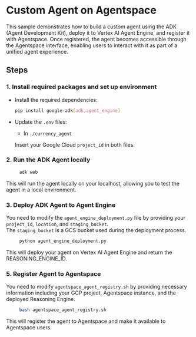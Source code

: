 # Custom Agent on Agentspace

This sample demonstrates how to build a custom agent using the ADK (Agent Development Kit), deploy it to Vertex AI Agent Engine, and register it with Agentspace. Once registered, the agent becomes accessible through the Agentspace interface, enabling users to interact with it as part of a unified agent experience.

## Steps
### 1. **Install required packages and set up environment**
   - Install the required dependencies:
     ```bash
     pip install google-adk[adk,agent_engine]
     ```
   - Update the `.env` files:     
     - In `./currency_agent`

     Insert your Google Cloud `project_id` in both files.

### 2. **Run the ADK Agent locally**
```bash
     adk web
```
This will run the agent locally on your localhost, allowing you to test the agent in a local environment.

### 3. **Deploy ADK Agent to Agent Engine**
You need to modify the `agent_engine_deployment.py` file by providing your `project_id`, `location`, and `staging_bucket`.  
The `staging_bucket` is a GCS bucket used during the deployment process.
```bash
     python agent_engine_deployment.py
```
This will deploy your agent on Vertex AI Agent Engine and return the REASONING_ENGINE_ID.


### 5. **Register Agent to Agentspace**
You need to modify `agentspace_agent_registry.sh` by providing necessary information including your GCP project, Agentspace instance, and the deployed Reasoning Engine.

```bash
     bash agentspace_agent_registry.sh
```
This will register the agent to Agentspace and make it available to Agentspace users.



